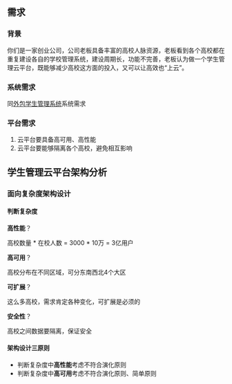 ## 需求

### 背景

你们是一家创业公司，公司老板具备丰富的高校人脉资源，老板看到各个高校都在重复建设各自的学校管理系统，建设周期长，功能不完善，老板认为做一个学生管理云平台，既能够减少高校这方面的投入，又可以让高效也“上云”。

### 系统需求

同[外包学生管理系统](5_外包学生管理系统.md)系统需求

### 平台需求

1. 云平台要具备高可用、高性能
2. 云平台要能够隔离各个高校，避免相互影响

## 学生管理云平台架构分析

### 面向复杂度架构设计

#### 判断复杂度

**高性能**？

高校数量 * 在校人数 = 3000 * 10万 = 3亿用户

**高可用**？

高校分布在不同区域，可分东南西北4个大区

**可扩展**？

这么多高校，需求肯定各种变化，可扩展是必须的

**安全性**？

高校之间数据要隔离，保证安全

#### 架构设计三原则

- 判断复杂度中**高性能**考虑不符合演化原则
- 判断复杂度中**高可用**考虑不符合演化原则、简单原则



